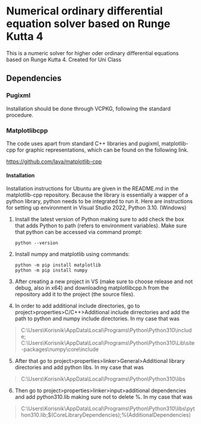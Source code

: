 # Numerical ordinary differential equation solver based on Runge Kutta 4
This is a numeric solver for higher oder ordinary differential equations based on Runge Kutta 4. Created for Uni Class
## Dependencies
### Pugixml
Installation should be done through VCPKG, following the standard procedure.

### Matplotlibcpp
The code uses apart from standard C++ libraries and pugixml, matplotlib-cpp for graphic representations, which can be found on the following link.

https://github.com/lava/matplotlib-cpp

#### Installation

Installation instructions for Ubuntu are given in the README.md in the matplotlib-cpp repository. 
Because the library is essentially a wapper of a python library, python needs to be integrated to run it. Here are instructions for setting up environment in Visual Studio 2022, Python 3.10. (Windows)

1. Install the latest version of Python making sure to add check the box that adds Python to path (refers to environment variables). Make sure that python can be accessed via command prompt:
    
      ```
      python --version
    ```
2. Install numpy and matplotlib using commands:

      ```
      python -m pip install matplotlib
      python -m pip install numpy
      ```
3. After creating a new project in VS (make sure to choose release and not debug, also in x64) and downloading matplotlibcpp.h from the repository add it to the project (the source files). 

4. In order to add additional include directories, go to project>properties>C/C++>Additional include dirrectories and add the path to python and numpy include directories. In my case that was 

>C:\Users\Korisnik\AppData\Local\Programs\Python\Python310\include; C:\Users\Korisnik\AppData\Local\Programs\Python\Python310\Lib\site-packages\numpy\core\include

5. After that go to project>properties>linker>General>Additional library directories and add python libs. In my case that was

>C:\Users\Korisnik\AppData\Local\Programs\Python\Python310\libs

6. Then go to project>properties>linker>input>additional dependencies and add python310.lib making sure not to delete %. In my case that was 

>C:\Users\Korisnik\AppData\Local\Programs\Python\Python310\libs\python310.lib;$(CoreLibraryDependencies);%(AdditionalDependencies)


